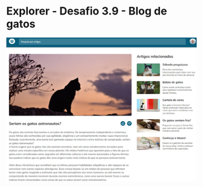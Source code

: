 # Explorer - Desafio 3.9 - Blog de gatos

![Page cover](https://github.com/patsanchez1/rocketseat-explorer-desafio03.9/blob/main/screenshot.jpg?raw=true)
